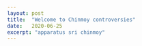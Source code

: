 ```yaml
---
layout: post
title:  "Welcome to Chinmoy controversies"
date:   2020-06-25
excerpt: "apparatus sri chinmoy"
---
```

